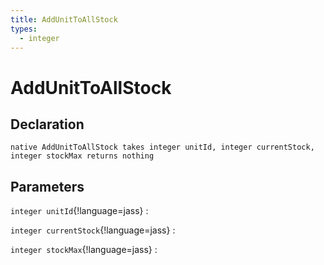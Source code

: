 ```yaml
---
title: AddUnitToAllStock
types:
  - integer
---
```


# AddUnitToAllStock

## Declaration

```jass
native AddUnitToAllStock takes integer unitId, integer currentStock, integer stockMax returns nothing
```

## Parameters
`integer unitId`{!language=jass}
: 

`integer currentStock`{!language=jass}
: 

`integer stockMax`{!language=jass}
: 
